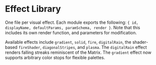# Effect Library

One file per visual effect. Each module exports the following:
`{ id, displayName, defaultParams, paramSchema, render }`.
Note that this includes its own render function, and parameters for modification.

Available effects include `gradient`, `solid`, `fire`, `digitalRain`, the shader-based `fireShader`, `diagonalStripes`, and `plasma`.
The `digitalRain` effect renders falling streaks reminiscent of the Matrix.
The `gradient` effect now supports arbitrary color stops for flexible palettes.
